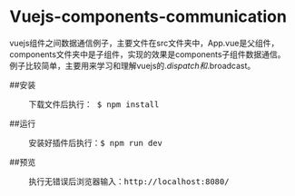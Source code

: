 # Vuejs-components-communication
vuejs组件之间数据通信例子，主要文件在src文件夹中，App.vue是父组件，components文件夹中是子组件，实现的效果是components子组件数据通信。
例子比较简单，主要用来学习和理解vuejs的$.dispatch和$.broadcast。

##安装
<pre>
    下载文件后执行： $ npm install
</pre>

##运行
<pre>
    安装好插件后执行：$ npm run dev
</pre>

##预览
<pre>
    执行无错误后浏览器输入：http://localhost:8080/
</pre>